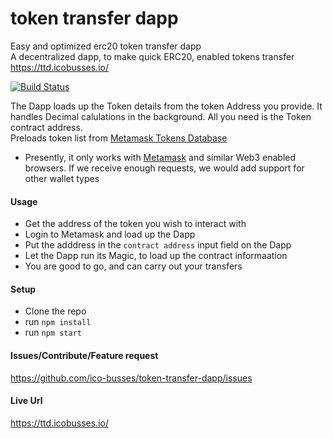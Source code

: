 # token transfer dapp
Easy and optimized erc20 token transfer dapp  
A decentralized dapp, to make quick ERC20, enabled tokens transfer  
https://ttd.icobusses.io/
  
  
[![Build Status](https://travis-ci.org/ico-busses/token-transfer-dapp.svg?branch=master)](https://travis-ci.org/ico-busses/token-transfer-dapp) 
  
The Dapp loads up the Token details from the token Address you provide. It handles Decimal calulations in the background.
All you need is the Token contract address.  
Preloads token list from [Metamask Tokens Database](https://github.com/MetaMask/eth-contract-metadata)
 
* Presently, it only works with [Metamask](htps://metamask.io) and similar Web3 enabled browsers. If we receive enough requests, we would add support for other wallet types

#### Usage  
- Get the address of the token you wish to interact with
- Login to Metamask and load up the Dapp
- Put the adddress in the `contract address` input field on the Dapp
- Let the Dapp run its Magic, to load up the contract informaation
- You are good to go, and can carry out your transfers

#### Setup  
- Clone the repo
- run `npm install`
- run `npm start`

#### Issues/Contribute/Feature request
https://github.com/ico-busses/token-transfer-dapp/issues
  


#### Live Url
https://ttd.icobusses.io/